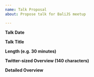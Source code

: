 ```yaml
---
name: Talk Proposal
about: Propose talk for BaliJS meetup

---
```


**Talk Date**

**Talk Title**

**Length (e.g. 30 minutes)**
    
**Twitter-sized Overview (140 characters)**
    
**Detailed Overview**
